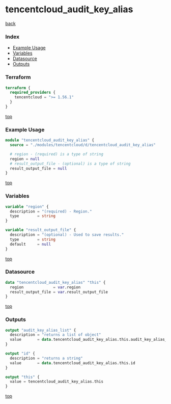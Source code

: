 # tencentcloud_audit_key_alias

[back](../tencentcloud.md)

### Index

- [Example Usage](#example-usage)
- [Variables](#variables)
- [Datasource](#datasource)
- [Outputs](#outputs)

### Terraform

```terraform
terraform {
  required_providers {
    tencentcloud = ">= 1.56.1"
  }
}
```

[top](#index)

### Example Usage

```terraform
module "tencentcloud_audit_key_alias" {
  source = "./modules/tencentcloud/d/tencentcloud_audit_key_alias"

  # region - (required) is a type of string
  region = null
  # result_output_file - (optional) is a type of string
  result_output_file = null
}
```

[top](#index)

### Variables

```terraform
variable "region" {
  description = "(required) - Region."
  type        = string
}

variable "result_output_file" {
  description = "(optional) - Used to save results."
  type        = string
  default     = null
}
```

[top](#index)

### Datasource

```terraform
data "tencentcloud_audit_key_alias" "this" {
  region             = var.region
  result_output_file = var.result_output_file
}
```

[top](#index)

### Outputs

```terraform
output "audit_key_alias_list" {
  description = "returns a list of object"
  value       = data.tencentcloud_audit_key_alias.this.audit_key_alias_list
}

output "id" {
  description = "returns a string"
  value       = data.tencentcloud_audit_key_alias.this.id
}

output "this" {
  value = tencentcloud_audit_key_alias.this
}
```

[top](#index)